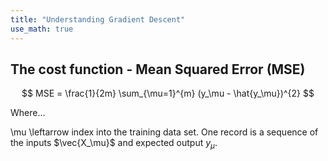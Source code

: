 ```yaml
---
title: "Understanding Gradient Descent"
use_math: true
---
```




## The cost function - Mean Squared Error (MSE)

$$
  MSE = \frac{1}{2m} \sum_{\mu=1}^{m} (y_\mu - \hat{y_\mu})^{2}
$$

Where...

\mu \leftarrow index into the training data set. One record is a sequence of the inputs $\vec{X_\mu}$ and expected output $y_\mu$.
